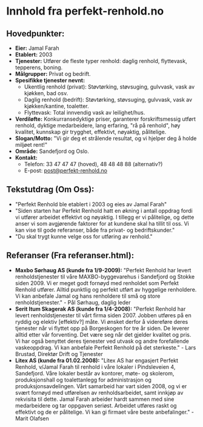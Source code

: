 # Innhold fra perfekt-renhold.no

## Hovedpunkter:
- **Eier:** Jamal Farah
- **Etablert:** 2003
- **Tjenester:** Utfører de fleste typer renhold: daglig renhold, flyttevask, tepperens, boning.
- **Målgrupper:** Privat og bedrift.
- **Spesifikke tjenester nevnt:**
    - Ukentlig renhold (privat): Støvtørking, støvsuging, gulvvask, vask av kjøkken, bad osv.
    - Daglig renhold (bedrift): Støvtørking, støvsuging, gulvvask, vask av kjøkken/kantine, toaletter.
    - Flyttevask: Total innvendig vask av leilighet/hus.
- **Verdiløfte:** Konkurransedyktige priser, garanterer forskriftsmessig utført renhold, dyktige medarbeidere, lang erfaring, "rå på renhold", høy kvalitet, kunnskap gir trygghet, effektivt, nøyaktig, pålitelige.
- **Slogan/Motto:** "Vi gir deg et strålende resultat, og vi hjelper deg å holde miljøet rent!"
- **Område:** Sandefjord og Oslo.
- **Kontakt:** 
    - Telefon: 33 47 47 47 (hoved), 48 48 48 88 (alternativ?)
    - E-post: post@perfekt-renhold.no

## Tekstutdrag (Om Oss):
- "Perfekt Renhold ble etablert i 2003 og eies av Jamal Farah"
- "Siden starten har Perfekt Renhold hatt en økning i antall oppdrag fordi vi utfører arbeidet effektivt og nøyaktig. I tillegg er vi pålitelige, og dette anser vi som avgjørende faktorer for at kundene skal ha tillit til oss. Vi kan vise til gode referanser, både fra privat- og bedriftskunder."
- "Du skal trygt kunne velge oss for utføring av renhold."

## Referanser (Fra referanser.html):
- **Maxbo Sørhaug AS (kunde fra 1/9-2009):** "Perfekt Renhold har levert renholdstjenester til våre MAXBO-byggevarehus i Sandefjord og Stokke siden 2009. Vi er meget godt fornøyd med renholdet som Perfekt Renhold utfører. Alltid punktlig og perfekt utført av hyggelige renholdere. Vi kan anbefale Jamal og hans renholdere til små og store renholdstjenester." - Pål Sørhaug, daglig leder
- **Serit Itum Skagerak AS (kunde fra 1/4-2008):** "Perfekt Renhold har levert renholdstjenester til vårt firma siden 2007. Jobben utføres på en ryddig og elektiv [effektiv?] måte. Vi ønsket derfor å videreføre deres tjenester når vi flyttet opp på Borgeskogen for tre år siden. De leverer alltid etter vår forventing. Det være seg når det gjelder kvalitet og pris. Vi har også benyttet deres tjenester ved utvask og andre forefallende vaskeoppdrag. Vi kan anbefale Perfekt Renhold på det sterkeste." - Lars Brustad, Direktør Drift og Tjenester
- **Litex AS (kunde fra 01.02.2008):** "Litex AS har engasjert Perfekt Renhold, v/Jamal Farah til renhold i våre lokaler i Pindsleveien 4, Sandefjord. Våre lokaler består av kontorer, møte- og skolerom, produksjonshall og toalettanlegg for administrasjon og produksjonsavdelingen. Vårt samarbeid har vart siden 2008, og vi er svært fornøyd med utførelsen av renholdsarbeidet, samt innkjøp av rekvisita til dette. Jamal Farah arbeider hardt sammen med sine medarbeidere og tar oppgaven seriøst. Arbeidet utføres raskt og effektivt og de er pålitelige. Vi kan gi firmaet våre beste anbefalinger." - Marit Olafsen


